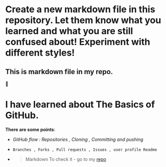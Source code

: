 # Create a new markdown file in this repository. Let them know what you learned and what you are still confused about! Experiment with different styles!


## This is markdown file in my repo. 
:wave:
# I have learned about The Basics of GitHub.
**There are some points**:
- _GitHub flow : Repositories , Cloning , Committing and pushing_ 
* `Branches , Forks , Pull requests , Issues , user profile Readme`
+ > Markdown
To check it - go to my [repo](https://github.com/HotTesting/git-starter-assignment-baranovskyimaksym) 
